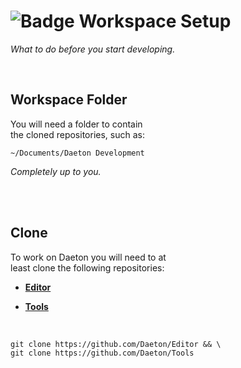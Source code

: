 
# ![Badge Workspace Setup]

*What to do before you start developing.*

<br>

## Workspace Folder

You will need a folder to contain <br>
the cloned repositories, such as:

`~/Documents/Daeton Development`

*Completely up to you.*

<br>
<br>

## Clone

To work on Daeton you will need to at <br>
least clone the following repositories:

- **[Editor]**

- **[Tools]**

<br>

```shell
git clone https://github.com/Daeton/Editor && \
git clone https://github.com/Daeton/Tools
```

<br>


<!----------------------------------------------------------------------------->

[Editor]: https://github.com/Daeton/Editor
[Tools]: https://github.com/Daeton/Tools

<!--❮ Badges ❯----------------------------------------------------------------->

[Badge Workspace Setup]: https://img.shields.io/static/v1?label=&message=Workspace%20Setup&color=gray&style=for-the-badge&labelColor=428813&logoColor=white&logo=AzureArtifacts
